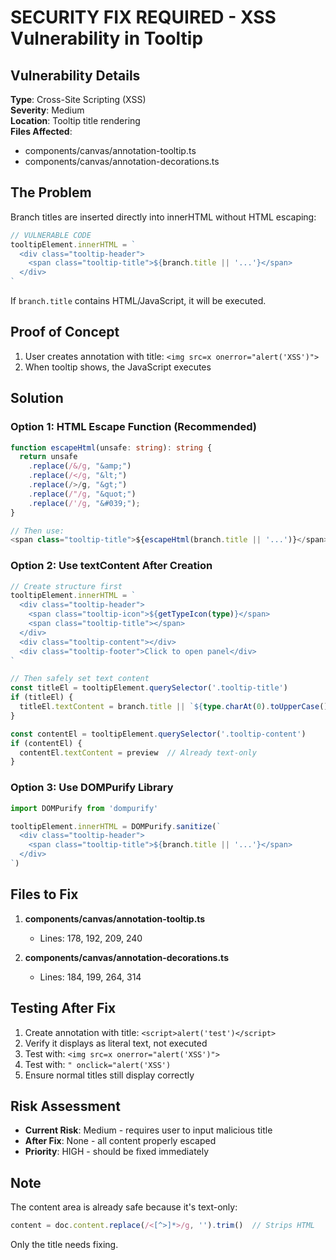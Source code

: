 # SECURITY FIX REQUIRED - XSS Vulnerability in Tooltip

## Vulnerability Details

**Type**: Cross-Site Scripting (XSS)  
**Severity**: Medium  
**Location**: Tooltip title rendering  
**Files Affected**:
- components/canvas/annotation-tooltip.ts
- components/canvas/annotation-decorations.ts

## The Problem

Branch titles are inserted directly into innerHTML without HTML escaping:

```typescript
// VULNERABLE CODE
tooltipElement.innerHTML = `
  <div class="tooltip-header">
    <span class="tooltip-title">${branch.title || '...'}</span>
  </div>
`
```

If `branch.title` contains HTML/JavaScript, it will be executed.

## Proof of Concept

1. User creates annotation with title: `<img src=x onerror="alert('XSS')">`
2. When tooltip shows, the JavaScript executes

## Solution

### Option 1: HTML Escape Function (Recommended)
```typescript
function escapeHtml(unsafe: string): string {
  return unsafe
    .replace(/&/g, "&amp;")
    .replace(/</g, "&lt;")
    .replace(/>/g, "&gt;")
    .replace(/"/g, "&quot;")
    .replace(/'/g, "&#039;");
}

// Then use:
<span class="tooltip-title">${escapeHtml(branch.title || '...')}</span>
```

### Option 2: Use textContent After Creation
```typescript
// Create structure first
tooltipElement.innerHTML = `
  <div class="tooltip-header">
    <span class="tooltip-icon">${getTypeIcon(type)}</span>
    <span class="tooltip-title"></span>
  </div>
  <div class="tooltip-content"></div>
  <div class="tooltip-footer">Click to open panel</div>
`

// Then safely set text content
const titleEl = tooltipElement.querySelector('.tooltip-title')
if (titleEl) {
  titleEl.textContent = branch.title || `${type.charAt(0).toUpperCase() + type.slice(1)} annotation`
}

const contentEl = tooltipElement.querySelector('.tooltip-content')
if (contentEl) {
  contentEl.textContent = preview  // Already text-only
}
```

### Option 3: Use DOMPurify Library
```typescript
import DOMPurify from 'dompurify'

tooltipElement.innerHTML = DOMPurify.sanitize(`
  <div class="tooltip-header">
    <span class="tooltip-title">${branch.title || '...'}</span>
  </div>
`)
```

## Files to Fix

1. **components/canvas/annotation-tooltip.ts**
   - Lines: 178, 192, 209, 240
   
2. **components/canvas/annotation-decorations.ts**
   - Lines: 184, 199, 264, 314

## Testing After Fix

1. Create annotation with title: `<script>alert('test')</script>`
2. Verify it displays as literal text, not executed
3. Test with: `<img src=x onerror="alert('XSS')">`
4. Test with: `" onclick="alert('XSS')`
5. Ensure normal titles still display correctly

## Risk Assessment

- **Current Risk**: Medium - requires user to input malicious title
- **After Fix**: None - all content properly escaped
- **Priority**: HIGH - should be fixed immediately

## Note

The content area is already safe because it's text-only:
```typescript
content = doc.content.replace(/<[^>]*>/g, '').trim()  // Strips HTML
```

Only the title needs fixing.
